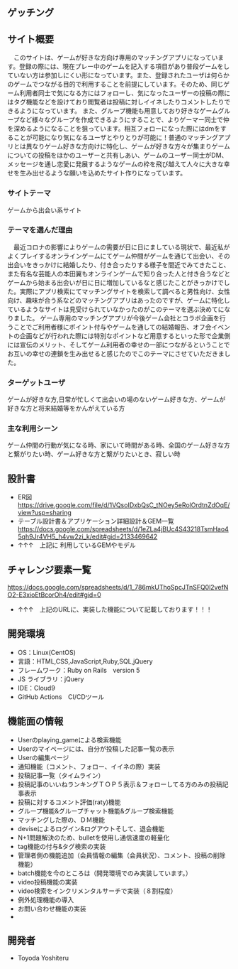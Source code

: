 ## ゲッチング

## サイト概要
　このサイトは、ゲームが好きな方向け専用のマッチングアプリになっています。登録の際には、現在プレー中のゲームを記入する項目があり普段ゲームをしていない方は参加しにくい形になっています。また、登録されたユーザは何らかのゲームでつながる目的で利用することを前提にしています。そのため、同じゲーム利用者同士で気になる方にはフォローし、気になったユーザーの投稿の際にはタグ機能などを設けており閲覧者は投稿に対しイイネしたりコメントしたりできるようになっています。
  また、グループ機能も用意しており好きなゲームグループなど様々なグループを作成できるようにすることで、よりゲーマー同士で仲を深めるようになることを狙っています。相互フォローになった際にはdmをすることが可能になり気になるユーザとやりとりが可能に！普通のマッチングアプリとは異なりゲーム好きな方向けに特化し、ゲームが好きな方々が集まりゲームについての投稿をほかのユーザーと共有しあい、ゲームのユーザー同士がDM、メッセージを通し恋愛に発展するようなゲームの枠を飛び越えて人々に大きな幸せを生み出せるような願いを込めたサイト作りになっています。
### サイトテーマ

ゲームから出会い系サイト

### テーマを選んだ理由

　最近コロナの影響によりゲームの需要が日に日にましている現状で、最近私がよくプレイするオンラインゲームにてゲーム仲間がゲームを通じて出会い、その出会いをきっかけに結婚したり、付き合ったりする様子を間近でみてきたこと、また有名な芸能人の本田翼もオンラインゲームで知り合った人と付き合うなどとゲームから始まる出会いが日に日に増加しているなと感じたことがきっかけでした。実際にアプリ検索にてマッチングサイトを検索して調べると男性向け、女性向け、趣味が合う系などのマッチングアプリはあったのですが、ゲームに特化しているようなサイトは見受けられていなかったのがこのテーマを選ぶ決めてになりました。
 ゲーム専用のマッチングアプリが今後ゲーム会社とコラボ企画を行うことでご利用者様にポイント付与やゲームを通しての結婚報告、オフ会イベントの企画などが行われた際には特別なポイントなど用意するといった形で企業側には宣伝のメリット、そしてゲーム利用者の幸せの一部につながるということでお互いの幸せの連鎖を生み出せると感じたのでこのテーマにさせていただきました。

### ターゲットユーザ

ゲームが好きな方,日常が忙しくて出会いの場のないゲーム好きな方、ゲームが好きな方と将来結婚等をかんがえている方
### 主な利用シーン

ゲーム仲間の行動が気になる時、家にいて時間がある時、全国のゲーム好きな方と繋がりたい時、ゲーム好きな方と繋がりたいとき、寂しい時

## 設計書
- ER図
https://drive.google.com/file/d/1VQsoIDxbQsC_tNOey5eRolOrdtnZdOqE/view?usp=sharing
- テーブル設計書＆アプリケーション詳細設計＆GEM一覧
https://docs.google.com/spreadsheets/d/1eZLa4jBUc4S43218TsmHao45qh9Jr4VH5_h4vw2zi_k/edit#gid=2133469642
- ↑↑↑　上記に  利用しているGEMやモデル

## チャレンジ要素一覧
https://docs.google.com/spreadsheets/d/1_786mkUThoSpcJTnSFQ0l2vefNO2-E3xioEtBcorOh4/edit#gid=0
- ↑↑↑　上記のURLに、実装した機能について記載しております！！！
## 開発環境

- OS：Linux(CentOS)
- 言語：HTML,CSS,JavaScript,Ruby,SQL,jQuery
- フレームワーク：Ruby on Rails　version 5
- JS ライブラリ：jQuery
- IDE：Cloud9
- GitHub Actions　CI/CDツール

## 機能面の情報
- Userのplaying_gameによる検索機能
- Userのマイページには、自分が投稿した記事一覧の表示
- Userの編集ページ
- 通知機能（コメント、フォロー、イイネの際）実装
- 投稿記事一覧（タイムライン）
- 投稿記事のいいねランキングＴＯＰ５表示＆フォローしてる方のみの投稿記事表示
- 投稿に対するコメント評価(raty)機能
- グループ機能&グループチャット機能&グループ検索機能
- マッチングした際の、ＤＭ機能
- deviseによるログイン&ログアウトそして、退会機能
- N+1問題解決のため、bulletを使用し通信速度の軽量化
- tag機能の付与&タグ検索の実装
- 管理者側の機能追加（会員情報の編集（会員状況）、コメント、投稿の削除機能）
- batch機能を今のところは（開発環境でのみ実装しています。）
- video投稿機能の実装
- video検索をインクリメンタルサーチで実装（８割程度）
- 例外処理機能の導入
- お問い合わせ機能の実装
- 
## 開発者
- Toyoda Yoshiteru

